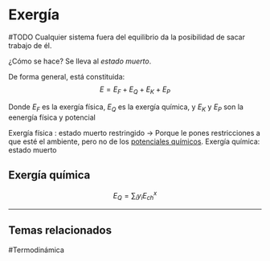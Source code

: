 # Exergía

\#TODO
Cualquier sistema fuera del equilibrio da la posibilidad de sacar trabajo de él.

¿Cómo se hace?
Se lleva al *estado muerto*.

De forma general, está constituida:
$$E = E_F+E_Q+E_K+E_P$$

Donde $E_F$ es la exergía física, $E_Q$ es la exergía química, y $E_K$ y $E_P$ son la eenergía física y potencial

Exergía física : estado muerto restringido -> Porque le pones restricciones a que esté el ambiente, pero no de los [potenciales químicos](Potencial%20qu%C3%ADmico.md).
Exergía química: estado muerto

## Exergía química

$$E_Q = \sum_iy_iE_{ch}^x$$

---

## Temas relacionados

\#Termodinámica
